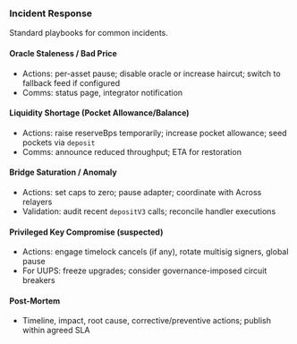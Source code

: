 ### Incident Response

Standard playbooks for common incidents.

#### Oracle Staleness / Bad Price
- Actions: per-asset pause; disable oracle or increase haircut; switch to fallback feed if configured
- Comms: status page, integrator notification

#### Liquidity Shortage (Pocket Allowance/Balance)
- Actions: raise reserveBps temporarily; increase pocket allowance; seed pockets via `deposit`
- Comms: announce reduced throughput; ETA for restoration

#### Bridge Saturation / Anomaly
- Actions: set caps to zero; pause adapter; coordinate with Across relayers
- Validation: audit recent `depositV3` calls; reconcile handler executions

#### Privileged Key Compromise (suspected)
- Actions: engage timelock cancels (if any), rotate multisig signers, global pause
- For UUPS: freeze upgrades; consider governance-imposed circuit breakers

#### Post-Mortem
- Timeline, impact, root cause, corrective/preventive actions; publish within agreed SLA
